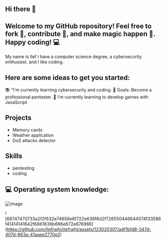 ## Hi there 👋


 ## Welcome to my GitHub repository! Feel free to fork 🍴, contribute 🚀, and make magic happen 🌟. Happy coding! 💻

 My name is Ilef i have a computer science degree, a cybersecurity enthusiast, and I like coding.

## Here are some ideas to get you started:

📚 "I'm currently learning cybersecurity and coding.
🎯 Goals: Become a professional pentester.
🌱 I’m currently learning to develop games with JavaScript

## Projects
- Memory cards
- Weather application
- DoS attacks detector

## Skills
- pentesting
- coding

## 💻 Operating system knowledge:
![image](https://github.com/Ilefrajhi/ilefrajhi/assets/123025307/b4827fc0-10bc-41f1-8d20-6f88a75f88ba)


![68747470733a2f2f632e74656e6f722e636f6d2f726550446644574f33586f41414141642f6861636b696e672e676966] (https://github.com/Ilefrajhi/ilefrajhi/assets/123025307/a4f1bfd8-347d-407d-863a-41aaee2770e2)

